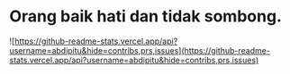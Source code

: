 # Orang baik hati dan tidak sombong.
![https://github-readme-stats.vercel.app/api?username=abdipitu&hide=contribs,prs,issues](https://github-readme-stats.vercel.app/api?username=abdipitu&hide=contribs,prs,issues)
